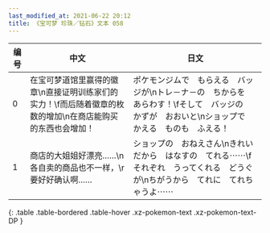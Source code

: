 ```yaml
---
last_modified_at: 2021-06-22 20:12
title: 《宝可梦 珍珠／钻石》文本 058
---
```

| 编号 | 中文 | 日文 |
| ---- | ---- | ---- |
| 0 | 在宝可梦道馆里赢得的徽章\n直接证明训练家们的实力！\f而后随着徽章的枚数的增加\n在商店能购买的东西也会增加！ | ポケモンジムで　もらえる　バッジが\nトレ－ナ－の　ちからを　あらわす！\fそして　バッジの　かずが　おおいと\nショップで　かえる　ものも　ふえる！ |
| 1 | 商店的大姐姐好漂亮……\n各自卖的商品也不一样，\r要好好确认啊…… | ショップの　おねえさん\nきれいだから　はなすの　てれる⋯⋯\fそれぞれ　うってくれる　どうぐが\nちがうから　てれに　てれちゃうよ⋯⋯ |
{: .table .table-bordered .table-hover .xz-pokemon-text .xz-pokemon-text-DP }